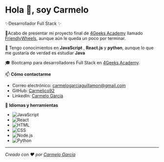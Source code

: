 # Hola 👋, soy Carmelo
✨Desarrollador Full Stack ✨

🔭Acabo de presentar mi proyecto final de [4Geeks Academy](https://4geeksacademy.com) llamado [FriendlyWheels](https://github.com/tuusuario/FriendlyWheels), aunque aún le queda un poco por terminar.

🌱 Tengo  conocimientos en **JavaScript** , **React.js** y **python**, aunque lo que me gustaría de verdad es estudiar **Java**

🎓 Bootcamp para desarrolladores Full Stack en [4Geeks Academy](https://4geeksacademy.com).

📫 **Cómo contactarme**
- Correo electrónico: [carmelogarciaguillamon@gmail.com](carmelogarciaguillamon@gmail.com)
- GitHub: [Carmelico92](https://github.com/Carmelico92)
- LinkedIn: [Carmelo García](https://www.linkedin.com/in/carmelo-garc%C3%ADa-guillam%C3%B3n/)

🚀 **Idiomas y herramientas**
- ![JavaScript](https://img.shields.io/badge/JavaScript-ES6-yellow)
- ![React](https://img.shields.io/badge/React.js-blue)
- ![HTML](https://img.shields.io/badge/HTML-5-orange)
- ![CSS](https://img.shields.io/badge/CSS-3-blue)
- ![Node.js](https://img.shields.io/badge/Node.js-green)
- ![Python](https://img.shields.io/badge/Python-3-blue)

---

*Creado con ❤️ por [Carmelo García](https://github.com/Carmelico92)*
